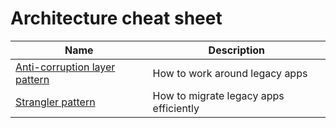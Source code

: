 # Architecture cheat sheet

| Name | Description |
| ---- | ----------- |
| [Anti-corruption layer pattern](anti-corruption-layer) | How to work around legacy apps |
| [Strangler pattern](strangler) | How to migrate legacy apps efficiently |

